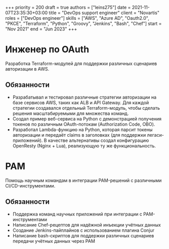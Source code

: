 +++ 
priority = 200
draft    = true
authors  = ["leins275"]
date     = 2021-11-07T23:35:30+03:00
title    = "DevOps support engineer"
client   = "Novartis"
roles    = ["DevOps engineer"]
skills   = ["AWS", "Azure AD", "Oauth2.0", "PKCE", "Terraform", "Python", "Groovy", "Jenkins", "Bash", "Chef"]
start    = "Nov 2021"
end      = "Jun 2023"
+++
# Инженер по OAuth
Разработка Terraform-модулей для поддержки различных сценариев авторизации в AWS.

## Обязанности
- Разрабатывал и тестировал различные стратегии авторизации на базе сервисов AWS, таких как ALB и API Gateway. Для каждой стратегии создавался отдельный Terraform-модуль, чтобы сделать решения масштабируемыми для множества команд.
- Создал пример веб-сервиса на Python с демонстрацией получения токенов по различным OAuth-потокам (Authorization Code, OBO).
- Разработал Lambda-функцию на Python, которая парсит токены авторизации и передаёт claims в заголовках (для поддержки легаси-приложений). В качестве альтернативы создал конфигурацию OpenResty (Nginx + Lua), реализующую ту же функциональность.

# PAM
Помощь научным командам в интеграции PAM-решений с различными CI/CD-инструментами.

## Обязанности
- Поддержка команд научных приложений при интеграции с PAM-инструментами
- Написание Chef-рецептов для надёжной инъекции учётных данных
- Создание Jenkins-пайплайнов с использованием плагина Conjur
- Написание bash-скриптов для поддержки различных сценариев передачи учётных данных через PAM